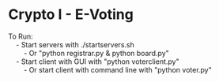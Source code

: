 # Crypto I - E-Voting

To Run:<br>
&nbsp;&nbsp;&nbsp;&nbsp;- Start servers with ./startservers.sh<br>
&nbsp;&nbsp;&nbsp;&nbsp;&nbsp;&nbsp;&nbsp;&nbsp;- Or "python registrar.py & python board.py"<br>
&nbsp;&nbsp;&nbsp;&nbsp;- Start client with GUI with "python voterclient.py"</br>
&nbsp;&nbsp;&nbsp;&nbsp;&nbsp;&nbsp;&nbsp;&nbsp;- Or start client with command line with "python voter.py"

